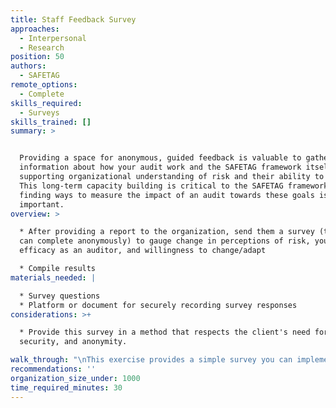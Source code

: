 ```yaml
---
title: Staff Feedback Survey
approaches:
  - Interpersonal
  - Research
position: 50
authors:
  - SAFETAG
remote_options:
  - Complete
skills_required:
  - Surveys
skills_trained: []
summary: >


  Providing a space for anonymous, guided feedback is valuable to gather
  information about how your audit work and the SAFETAG framework itself are
  supporting organizational understanding of risk and their ability to adapt.
  This long-term capacity building is critical to the SAFETAG framework, so
  finding ways to measure the impact of an audit towards these goals is
  important.
overview: >

  * After providing a report to the organization, send them a survey (that they
  can complete anonymously) to gauge change in perceptions of risk, your
  efficacy as an auditor, and willingness to change/adapt

  * Compile results
materials_needed: |

  * Survey questions
  * Platform or document for securely recording survey responses
considerations: >+

  * Provide this survey in a method that respects the client's need for privacy,
  security, and anonymity. 

walk_through: "\nThis exercise provides a simple survey you can implement in a variety of settings (Google Forms, SurveyMonkey, via plain documents, etc.).\n\n#### Sample Survey Questions\n\n\n1) **Before the audit:**\n\n| \t\t\t\t\t\t\t                                       | Completely False | False | I don't know | True | Completely True |\n|------------------------------------------------------------------|------------------|-------|--------------|------|-----------------|\n| I understood the risks my organization faces                     | [ ]               | [ ]    | [ ]           | [ ]   | [ ]              |\n| I understood the risks that I personally face.                   | [ ]               | [ ]    | [ ]           | [ ]   | [ ]              |\n| I understood the risks that my organization's beneficiaries face.| [ ]               | [ ]    | [ ]           | [ ]   | [ ]              |\n| The auditor understood the risks my organization faces.          | [ ]               | [ ]    | [ ]           | [ ]   | [ ]              |\n| The auditor understood the risks that I personally face.         | [ ]               | [ ]    | [ ]           | [ ]   | [ ]              |\n| The auditor understood the risks that my organization's beneficiaries face. | [ ]    | [ ]    | [ ]           | [ ]   | [ ]              |\n\n\n2) **After the audit:**\n\n| \t\t\t\t\t\t\t                                       | Completely False | False | I don't know | True | Completely True |\n|------------------------------------------------------------------|------------------|-------|--------------|------|-----------------|\n| I understood the risks my organization faces                     | [ ]               | [ ]    | [ ]           | [ ]   | [ ]              |\n| I understood the risks that I personally face.                   | [ ]               | [ ]    | [ ]           | [ ]   | [ ]              |\n| I understood the risks that my organization's beneficiaries face.| [ ]               | [ ]    | [ ]           | [ ]   | [ ]              |\n| The auditor understood the risks my organization faces.          | [ ]               | [ ]    | [ ]           | [ ]   | [ ]              |\n| The auditor understood the risks that I personally face.         | [ ]               | [ ]    | [ ]           | [ ]   | [ ]              |\n| The auditor understood the risks that my organization's beneficiaries face. | [ ]    | [ ]    | [ ]           | [ ]   | [ ]              |\n\n3) **Do you feel the audit took a reasonable amount of time?**\n\n- [ ] I would have been willing to spend more time in the audit.\n- [ ] We did not spend enough time on the audit.\n- [ ] The audit took more time than it should have.\n- [ ] The audit took the right amount of time.\n- [ ] I don't know.\n\n4) **Do you have any immediate behavioral changes you intend to make because of the audit?**\n\n- [ ] Yes\n- [ ] No\n\n5) **Did the auditor provide you everything you need to start addressing your digital security?**\n\n- [ ] Yes\n- [ ] No\n- [ ] I don't know.\n\n6) **Did any training that you received specifically address the risks identified during the audit?**\n\n- [ ] Yes\n- [ ] No\n- [ ] I don't know.\n\n7) **Did the recommendations made by the auditor directly address the digital security needs you identified during the audit?**\n\n- [ ] Yes\n- [ ] No\n- [ ] I don't know\n\n8) **Did the recommendations made by the auditor address the digital security needs of your organization?**\n\n- [ ] Yes\n- [ ] No\n- [ ] I don't know\n\n9) **The recommendations from the audit...**\n\n- [ ] Were implemented before we received the report.\n- [ ] Will be easy to implement.\n- [ ] Will be only slightly difficult to implement.\n- [ ] Will hard to implement.\n- [ ] Will be impossible to implement.\n\n10) **The biggest barrier you see to implementing the auditor's recommendations is....**\n\n- [ ] Lack of money\n- [ ] Lack of time\n- [ ] Lack of interest\n- [ ] Lack of technical expertise\n- [ ] They are too difficult to implement\n"
recommendations: ''
organization_size_under: 1000
time_required_minutes: 30
---
```


